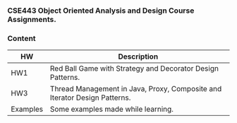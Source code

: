 ### CSE443 Object Oriented Analysis and Design Course Assignments.

### Content
| HW | Description 
| --- | --- | 
| HW1 | Red Ball Game with Strategy and Decorator Design Patterns.
| HW3 | Thread Management in Java, Proxy, Composite and Iterator Design Patterns.
| Examples | Some examples made while learning.
